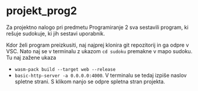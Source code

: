 # projekt_prog2
Za projektno nalogo pri predmetu Programiranje 2 sva sestavili program, ki rešuje sudokuje, ki jih sestavi uporabnik. 

Kdor želi program preizkusiti, naj najprej klonira git repozitorij in ga odpre v VSC. Nato naj se v terminalu z ukazom `cd sudoku` premakne v mapo sudoku. Tu naj zažene ukaza
-  `wasm-pack build --target web --release`
- `basic-http-server -a 0.0.0.0:4000`.
V terminalu se tedaj izpiše naslov spletne strani. S klikom nanjo se odpre spletna stran projekta.



